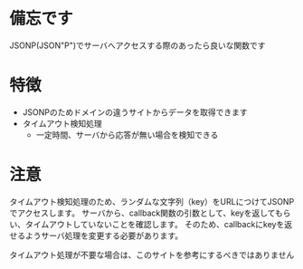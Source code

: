 
# 備忘です

JSONP(JSON"P")でサーバへアクセスする際のあったら良いな関数です

# 特徴

- JSONPのためドメインの違うサイトからデータを取得できます
- タイムアウト検知処理
    - 一定時間、サーバから応答が無い場合を検知できる

# 注意

タイムアウト検知処理のため、ランダムな文字列（key）をURLにつけてJSONPでアクセスします。
サーバから、callback関数の引数として、keyを返してもらい、タイムアウトしていないことを確認します。
そのため、callbackにkeyを返せるようサーバ処理を変更する必要があります。

タイムアウト処理が不要な場合は、このサイトを参考にするべきではありません

